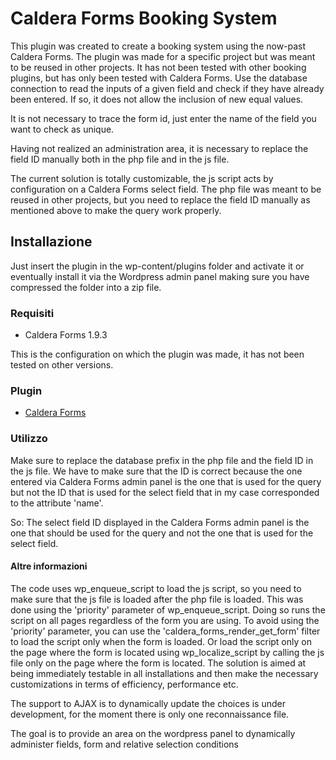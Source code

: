 # Caldera Forms Booking System
This plugin was created to create a booking system using the now-past Caldera Forms. The plugin was made for a specific project but was meant to be reused in other projects. It has not been tested with other booking plugins, but has only been tested with Caldera Forms. Use the database connection to read the inputs of a given field and check if they have already been entered. If so, it does not allow the inclusion of new equal values.

It is not necessary to trace the form id, just enter the name of the field you want to check as unique.

Having not realized an administration area, it is necessary to replace the field ID manually both in the php file and in the js file.

The current solution is totally customizable, the js script acts by configuration on a Caldera Forms select field. The php file was meant to be reused in other projects, but you need to replace the field ID manually as mentioned above to make the query work properly.

## Installazione
Just insert the plugin in the wp-content/plugins folder and activate it or eventually install it via the Wordpress admin panel making sure you have compressed the folder into a zip file.

### Requisiti
* Caldera Forms 1.9.3

This is the configuration on which the plugin was made, it has not been tested on other versions.

### Plugin
* [Caldera Forms](https://wordpress.org/plugins/caldera-forms/)

### Utilizzo

Make sure to replace the database prefix in the php file and the field ID in the js file.
We have to make sure that the ID is correct because the one entered via Caldera Forms admin panel is the one that is used for the query but not the ID that is used for the select field that in my case corresponded to the attribute 'name'.

So: The select field ID displayed in the Caldera Forms admin panel is the one that should be used for the query and not the one that is used for the select field.

#### Altre informazioni

The code uses wp_enqueue_script to load the js script, so you need to make sure that the js file is loaded after the php file is loaded. This was done using the 'priority' parameter of wp_enqueue_script. Doing so runs the script on all pages regardless of the form you are using. To avoid using the 'priority' parameter, you can use the 'caldera_forms_render_get_form' filter to load the script only when the form is loaded. Or load the script only on the page where the form is located using wp_localize_script by calling the js file only on the page where the form is located. The solution is aimed at being immediately testable in all installations and then make the necessary customizations in terms of efficiency, performance etc.

The support to AJAX is to dynamically update the choices is under development, for the moment there is only one reconnaissance file.

The goal is to provide an area on the wordpress panel to dynamically administer fields, form and relative selection conditions
